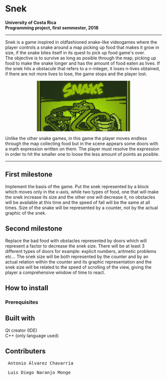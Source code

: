 Snek
===
**University of Costa Rica**   
**Programming project, first semmester, 2018**  

---

Snek is a game inspired in oldfashioned snake-like videogames where the player controls a snake around a map picking up food that makes it grow in size, if the snake bites itself in its quest to pick up food game's over.  
The objective is to survive as long as posible through the map, picking up food to make the snake longer and has the amount of food eaten as lives. If the snek hits a obstacule that refers to a n-integer, it loses n-lives obtained, if there are not more lives to lose, the game stops and the player lost.

<center><img src="/assets/readme/old_snake.jpg" alt="oldfashioned snake" align="middle" style="width: 300px;"/></center>

Unlike the other snake games, in this game the player moves endless through the map collecting food but in the scene appears some doors with a math expression written on them. The player must resolve the expression in order to hit the smaller one to loose the less amount of points as posible.


------------------------

## First milestone
Implement the basis of the game. Put the snek represented by a block which moves only in the x-axis, while two types of food, one that will make the snek increase its size and the other one will decrease it, no obstacles will be available at this time and the speed of fall will be the same at all times. Size of the snake will be represented by a counter, not by the actual graphic of the snek.

## Second milestone
Replace the bad food with obstacles represented by doors which will represent a factor to decrease the snek size. There will be at least 3 different types of doors for example: explicit numbers, aritmetic problems etc... The snek size will be both represented by the counter and by an actual relation within the counter and its graphic representation and the snek size will be related to the speed of scrolling of the view, giving the player a comprehensive window of time to react.

## How to install

### Prerequisites


## Built with

Qt creator (IDE)  
C++ (only language used)

## Contributers

<pre> Antonio Álvarez Chavarría
<pre> Luis Diego Naranjo Monge
